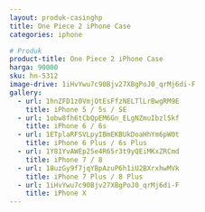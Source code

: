 ```yaml
---
layout: produk-casinghp
title: One Piece 2 iPhone Case
categories: iphone

# Produk
product-title: One Piece 2 iPhone Case
harga: 90000
sku: hn-5312
image-drive: 1iHvYwu7c90Bjv27XBgPoJ0_qrMj6di-F
gallery:
  - url: 1hnZFD1z0VmjOtEsFfzNELTlLrBwgRM9E
    title: iPhone 5 / 5s / SE
  - url: 1obw8fh6tCbQpEM6Gn_ELgNZmuIbzlSkf
    title: iPhone 6 / 6s
  - url: 1ETplaRFSVLpyIBmEKBUkDoaHhYm6pW0t
    title: iPhone 6 Plus / 6s Plus
  - url: 1Y81YvAWEp25e4R65r3t9yQEiMKxZRCmd
    title: iPhone 7 / 8
  - url: 18uzGy9f7jqYBpAzuP6h1iU2BXrxhwMVk
    title: iPhone 7 Plus / 8 Plus
  - url: 1iHvYwu7c90Bjv27XBgPoJ0_qrMj6di-F
    title: iPhone X
---
```

